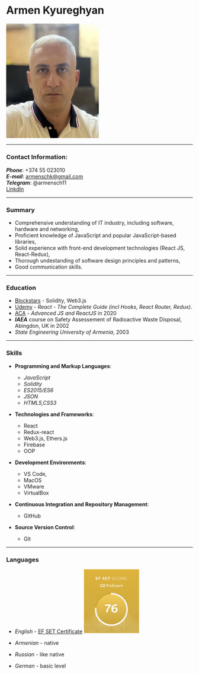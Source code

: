 # Armen Kyureghyan

<img src="./img/ArmenKyureghyanCVphoto.jpg" alt="my photo" width="250" />
<!-- ![My Photo](./img/ArmenKyureghyanCVphoto.jpg "it's me") -->

---

### Contact Information:

**_Phone_**: +374 55 023010 <br>
**_E-mail_**: armenschk@gmail.com <br>
**_Telegram_**: @armensch11<br>
[LinkdIn](https://www.linkedin.com/in/armen-kyureghyan-5090a71a4/)

---

### Summary

- Comprehensive understanding of IT industry, including software, hardware and networking,
- Proficient knowledge of JavaScript and popular JavaScript-based libraries,
- Solid experience with front-end development technologies (React JS, React-Redux),
- Thorough undestanding of software design principles and patterns,
- Good communication skills.

---

### Education

- [Blockstars](https://blockstars.tech/) - Solidity, Web3.js
- [Udemy](https://www.udemy.com/) - _React - The Complete Guide (incl Hooks, React Router, Redux)_.
- [ACA](https://www.aca.am/) - _Advanced JS and ReactJS_ in 2020
- **_IAEA_** course on Safety Assessement of Radioactive Waste Disposal, Abingdon, UK in 2002
- _State Engineering University of Armenia_, 2003

---

### Skills

- **Programming and Markup Languages**:
  - _JavaScript_
  - _Solidity_
  - _ES2015/ES6_
  - _JSON_
  - _HTML5,CSS3_
- **Technologies and Frameworks**:
  - React
  - Redux-react
  - Web3.js, Ethers.js
  - Firebase
  - OOP
- **Development Environments**:

  - VS Code,
  - MacOS
  - VMware
  - VirtualBox

- **Continuous Integration and Repository Management**:
  - GitHub
- **Source Version Control**:
  - Git

---

### Languages

- _English_ - [EF SET Certificate](https://www.efset.org/cert/8FwP1X)
  <img alt="EF Set result" src="./img/EF%20Set%20score.png" width=150px>

- _Armenian_ - native
- _Russian_ - like native
- _German_ - basic level
